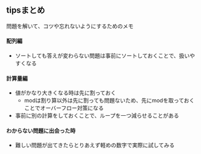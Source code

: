 ## tipsまとめ
問題を解いて、コツや忘れないようにするためのメモ
#### 配列編
- ソートしても答えが変わらない問題は事前にソートしておくことで、扱いやすくなる
#### 計算量編
- 値がかなり大きくなる時は先に割っておく
    - modは割り算以外は先に割っても問題ないため、先にmodを取っておくことでオーバーフロー対策になる
- 事前に別の計算をしておくことで、ループを一つ減らせることがある

#### わからない問題に出会った時
- 難しい問題が出てきたらとりあえず軽めの数字で実際に試してみる